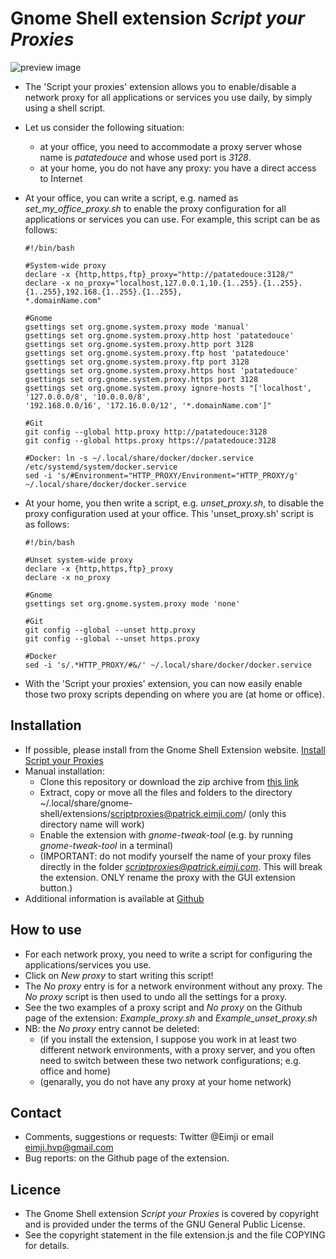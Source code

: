 # Gnome Shell extension *Script your Proxies*

![preview image](https://cdn.pbrd.co/images/8qKMYNV.png)

*   The 'Script your proxies' extension allows you to enable/disable a network proxy for all applications 
or services you use daily, by simply using a shell script. 

*   Let us consider the following situation:
        
    -   at your office, you need to accommodate a proxy server whose name is *patatedouce* and whose 
    used port is *3128*.  
    -   at your home, you do not have any proxy: you have a direct access to Internet

*   At your office, you can write a script, e.g. named as *set_my_office_proxy.sh* to enable the proxy 
configuration for all applications or services you can use. For example, this script can be as follows:
        
        #!/bin/bash

        #System-wide proxy
        declare -x {http,https,ftp}_proxy="http://patatedouce:3128/"
        declare -x no_proxy="localhost,127.0.0.1,10.{1..255}.{1..255}.{1..255},192.168.{1..255}.{1..255},
        *.domainName.com"

        #Gnome
        gsettings set org.gnome.system.proxy mode 'manual' 
        gsettings set org.gnome.system.proxy.http host 'patatedouce'
        gsettings set org.gnome.system.proxy.http port 3128
        gsettings set org.gnome.system.proxy.ftp host 'patatedouce'
        gsettings set org.gnome.system.proxy.ftp port 3128
        gsettings set org.gnome.system.proxy.https host 'patatedouce'
        gsettings set org.gnome.system.proxy.https port 3128
        gsettings set org.gnome.system.proxy ignore-hosts "['localhost', '127.0.0.0/8', '10.0.0.0/8', 
        '192.168.0.0/16', '172.16.0.0/12', '*.domainName.com']"

        #Git
        git config --global http.proxy http://patatedouce:3128
        git config --global https.proxy https://patatedouce:3128

        #Docker: ln -s ~/.local/share/docker/docker.service /etc/systemd/system/docker.service
        sed -i 's/#Environment="HTTP_PROXY/Environment="HTTP_PROXY/g' ~/.local/share/docker/docker.service

*   At your home, you then write a script, e.g. *unset_proxy.sh*, to disable the proxy configuration used 
at your office. This 'unset_proxy.sh' script is as follows:

        #!/bin/bash

        #Unset system-wide proxy
        declare -x {http,https,ftp}_proxy
        declare -x no_proxy

        #Gnome
        gsettings set org.gnome.system.proxy mode 'none'

        #Git
        git config --global --unset http.proxy
        git config --global --unset https.proxy

        #Docker
        sed -i 's/.*HTTP_PROXY/#&/' ~/.local/share/docker/docker.service

*   With the 'Script your proxies' extension, you can now easily enable those two proxy scripts depending 
on where you are (at home or office).


## Installation 

*   If possible, please install from the Gnome Shell Extension website.
[Install Script your Proxies](https://extensions.gnome.org/ "Gnome Shell extension page")
*   Manual installation:
    -   Clone this repository or download the zip archive from [this link](https://github.com/Eimji/gnome-shell-extension-scriptproxies/archive/master.zip "Code source archive")
    -   Extract, copy or move all the files and folders to the directory ~/.local/share/gnome-shell/extensions/scriptproxies@patrick.eimji.com/ (only this directory name will work)
    -   Enable the extension with *gnome-tweak-tool* (e.g. by running *gnome-tweak-tool* in a terminal) 
    -   (IMPORTANT: do not modify yourself the name of your proxy files directly in the folder *scriptproxies@patrick.eimji.com*. This will break the extension. ONLY rename the proxy with the GUI extension button.)
*   Additional information is available at 
[Github](https://github.com/Eimji/gnome-shell-extension-scriptproxies "Github of the extension")


## How to use

*   For each network proxy, you need to write a script for configuring the applications/services you use. 
*   Click on *New proxy* to start writing this script!
*   The *No proxy* entry is for a network environment without any proxy. The *No proxy* script is then 
used to undo all the settings for a proxy.
*   See the two examples of a proxy script and *No proxy* on the Github page of the extension:
*Example_proxy.sh* and *Example_unset_proxy.sh*
*   NB: the *No proxy* entry cannot be deleted:
    -   (if you install the extension, I suppose you work in at least two different 
    network environments, with a proxy server, and you often need to switch between 
    these two network configurations; e.g. office and home) 
    -   (genarally, you do not have any proxy at your home network)


## Contact

*   Comments, suggestions or requests: Twitter @Eimji or email eimji.hvp@gmail.com
*   Bug reports: on the Github page of the extension. 


## Licence

*   The Gnome Shell extension *Script your Proxies* is covered by copyright and is provided under the terms
of the GNU General Public License.
*   See the copyright statement in the file extension.js and the file
COPYING for details.

